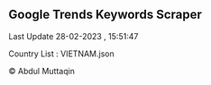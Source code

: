 

## Google Trends Keywords Scraper 
 
Last Update 28-02-2023 , 15:51:47

Country List :
VIETNAM.json



© Abdul Muttaqin 
